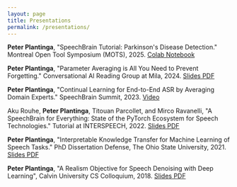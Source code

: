 ```yaml
---
layout: page
title: Presentations
permalink: /presentations/
---
```


**Peter Plantinga**, "SpeechBrain Tutorial: Parkinson's Disease Detection." Montreal Open Tool Symposium (MOTS), 2025. [Colab Notebook](https://colab.research.google.com/drive/1kiKzj3pfUgJzE7zVoDzPOhMF1fwx7YDn?usp=sharing)

**Peter Plantinga**, "Parameter Averaging is All You Need to Prevent Forgetting." Conversational AI Reading Group at Mila, 2024.
[Slides PDF](/assets/pdf/conversational-ai-reading-group-2024.pdf)

**Peter Plantinga**, "Continual Learning for End-to-End ASR by Averaging Domain Experts." SpeechBrain Summit, 2023.
[Video](https://youtu.be/w9GebIrFICc?si=76dm3z-HA87fskR3&t=60)

Aku Rouhe, **Peter Plantinga**, Titouan Parcollet, and Mirco Ravanelli, "A SpeechBrain for
Everything: State of the PyTorch Ecosystem for Speech Technologies." Tutorial at INTERSPEECH, 2022.
[Slides PDF](/assets/pdf/pytorch-at-scale.pdf)

**Peter Plantinga**, "Interpretable Knowledge Transfer for Machine Learning of Speech Tasks."
PhD Dissertation Defense, The Ohio State University, 2021.
[Slides PDF](/assets/pdf/dissertation-defense.pdf)

**Peter Plantinga**, "A Realism Objective for Speech Denoising with Deep Learning", Calvin University CS Colloquium, 2018.
[Slides PDF](/assets/pdf/calvin-colloquium.pdf)
